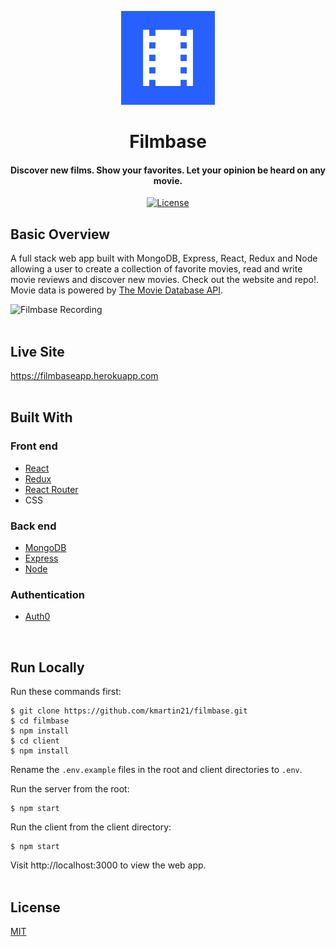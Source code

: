 <p align="center"><img src="/client/src/images/logo.png" title="Filmbase logo" alt="Filmbase logo" height="150px" width="150px"></p>
                                                                                                                                
<h1 align="center">Filmbase</h1> 

<h4 align="center">Discover new films. Show your favorites. Let your opinion be heard on any movie.</h4>

<div align="center">
  <a href="http://badges.mit-license.org">
    <img src="http://img.shields.io/:license-mit-blue.svg?style=flat-square"
      alt="License" />
  </a>
</div>

## Basic Overview
A full stack web app built with MongoDB, Express, React, Redux and Node allowing a user to create a collection of favorite movies, read and write movie reviews and discover new movies. Check out the website and repo!. Movie data is powered by <a href="https://www.themoviedb.org/documentation/api">The Movie Database API</a>.

![Filmbase Recording](https://media.giphy.com/media/1hBUXvYYqvadhagtww/giphy.gif)
<br>
<br>

## Live Site
https://filmbaseapp.herokuapp.com
<br>
<br>

## Built With
### Front end
* <a href="https://reactjs.org">React</a>
* <a href="https://redux.js.org">Redux</a>
* <a href="https://github.com/ReactTraining/react-router">React Router</a>
* CSS
### Back end
* <a href="https://www.mongodb.com">MongoDB</a>
* <a href="https://expressjs.com/">Express</a>
* <a href="https://nodejs.org/en">Node</a>
### Authentication
* <a href="https://auth0.com">Auth0</a>
<br>

## Run Locally
Run these commands first:
```
$ git clone https://github.com/kmartin21/filmbase.git
$ cd filmbase
$ npm install
$ cd client
$ npm install
```
Rename the ```.env.example``` files in the root and client directories to ```.env```.

Run the server from the root:
```
$ npm start
```

Run the client from the client directory:
```
$ npm start
```

Visit http://localhost:3000 to view the web app.
<br>
<br>

## License
<a href="https://opensource.org/licenses/mit-license.php">MIT</a>
